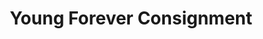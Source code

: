 ---
title: "Young Forever Consignment"
url: /arkadelphia/young-forever-consignment/
shop: clothes
---